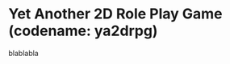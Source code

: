 Yet Another 2D Role Play Game (codename: ya2drpg)
=============================================================


blablabla

